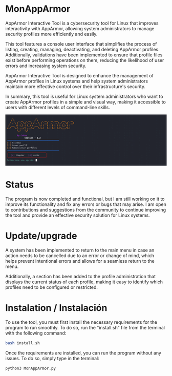 # MonAppArmor

AppArmor Interactive Tool is a cybersecurity tool for Linux that improves interactivity with AppArmor, allowing system administrators to manage security profiles more efficiently and easily.

This tool features a console user interface that simplifies the process of listing, creating, managing, deactivating, and deleting AppArmor profiles. Additionally, validations have been implemented to ensure that profile files exist before performing operations on them, reducing the likelihood of user errors and increasing system security.

AppArmor Interactive Tool is designed to enhance the management of AppArmor profiles in Linux systems and help system administrators maintain more effective control over their infrastructure's security.

In summary, this tool is useful for Linux system administrators who want to create AppArmor profiles in a simple and visual way, making it accessible to users with different levels of command-line skills.

![Texto alternativo de la imagen](IMG/menu1.2.PNG)

# Status

The program is now completed and functional, but I am still working on it to improve its functionality and fix any errors or bugs that may arise. I am open to contributions and suggestions from the community to continue improving the tool and provide an effective security solution for Linux systems.

# Update/upgrade

A system has been implemented to return to the main menu in case an action needs to be cancelled due to an error or change of mind, which helps prevent intentional errors and allows for a seamless return to the menu.

Additionally, a section has been added to the profile administration that displays the current status of each profile, making it easy to identify which profiles need to be configured or restricted.



# Instalation / Instalación

To use the tool, you must first install the necessary requirements for the program to run smoothly. To do so, run the "install.sh" file from the terminal with the following command:

```bash
bash install.sh
```

Once the requirements are installed, you can run the program without any issues. To do so, simply type in the terminal:

```bash
python3 MonAppArmor.py
```
